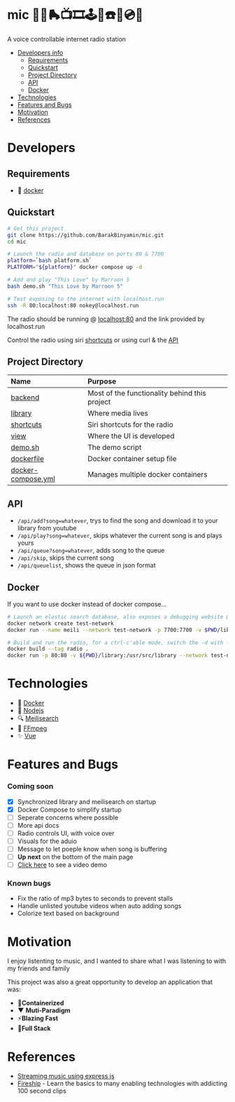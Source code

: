 # mic 🎤📼🛼📺🎞️🕹️👾☎️🎸💿💾
A voice controllable internet radio station

- [Developers info](#developers)
  - [Requirements](#requirements)
  - [Quickstart](#quickstart)
  - [Project Directory](#project-directory)
  - [API](#api)
  - [Docker](#docker)
- [Technologies](#technologies)
- [Features and Bugs](#features-and-bugs)
- [Motivation](#motivation)
- [References](#references)

# Developers

## Requirements
- 🐳 [docker](https://www.docker.com/)

## Quickstart
```bash
# Get this project
git clone https://github.com/BarakBinyamin/mic.git
cd mic

# Launch the radio and database on ports 80 & 7700
platform=`bash platform.sh`
PLATFORM="${platform}" docker compose up -d 

# Add and play "This Love" by Marroon 5
bash demo.sh "This Love by Marroon 5"
```
```bash
# Test exposing to the internet with localhost.run
ssh -R 80:localhost:80 nokey@localhost.run
```

The radio should be running @ [localhost:80](http://localhost:80) and the link provided by localhost.run

Control the radio using siri [shortcuts](shortcuts) or using curl & the [API](#api) 

## Project Directory
| Name                                   | Purpose                                       | 
| :--                                    | :--                                           |
|[backend](backend)                      | Most of the functionality behind this project |
|[library](library)                      | Where media lives                             |
|[shortcuts](shortcuts)                  | Siri shortcuts for the radio                  |
|[view](view)                            | Where the UI is developed                     |   
|[demo.sh](demo.sh)                      | The demo script                               |
|[dockerfile](dockerfile)                | Docker container setup file                   |
|[docker-compose.yml](docker-compose.yml)| Manages multiple docker containers            |

## API 
- `/api/add?song=whatever`, trys to find the song and download it to your library from youtube
- `/api/play?song=whatever`, skips whatever the current song is and plays yours
- `/api/queue?song=whatever`, adds song to the queue
- `/api/skip`, skips the current song
- `/api/queuelist`, shows the queue in json format

## Docker
If you want to use docker instead of docker compose...
```bash
# Launch an elastic search database, also exposes a debugging website @ http://localhost:7700
docker network create test-network
docker run --name meili --network test-network -p 7700:7700 -v $PWD/library/meili:/meili_data -d -it getmeili/meilisearch:v1.0.2

# Build and run the radio, for a ctrl-c'able mode, switch the -d with -it --init
docker build --tag radio .
docker run -p 80:80 -v ${PWD}/library:/usr/src/library --network test-network -d radio --port 80
```

# Technologies
- 🐳 [Docker](https://www.docker.com/)
- 🚀 [Nodejs](https://nodejs.org/en/)
- 🔍 [Meilisearch](https://www.meilisearch.com/)
- 🎵 [FFmpeg](https://ffmpeg.org/)
- ✨ [Vue](https://vuejs.org/)

# Features and Bugs
### Coming soon
- [x] Synchronized library and meilisearch on startup
- [x] Docker Compose to simplify startup
- [ ] Seperate concerns where possible
- [ ] More api docs
- [ ] Radio controls UI, with voice over
- [ ] Visuals for the aduio 
- [ ] Message to let poeple know when song is buffering
- [ ] **Up next** on the bottom of the main page
- [ ]  [Click here](https://raw.githubusercontent.com/Barakvinyamin/mic/main/Demo.mp4) to see a video demo

### Known bugs
- Fix the ratio of mp3 bytes to seconds to prevent stalls
- Handle unlisted youtube videos when auto adding songs
- Colorize text based on background

# Motivation
I enjoy listenting to music, and I wanted to share what I was listening to with my friends and family

This project was also a great opportunity to develop an application that was:
- 🐳**Containerized**
- ▼ **Muti-Paradigm**
- ⚡**Blazing Fast**
- 🥪**Full Stack**

# References
- [Streaming music using express js](https://stackoverflow.com/questions/74751390/what-is-the-best-way-to-stream-audio-to-the-browser-chunk-by-chunk-with-javacr)
- [Fireship](https://www.youtube.com/@Fireship) - Learn the basics to many enabling technologies with addicting 100 second clips